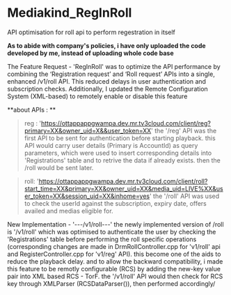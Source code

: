# Mediakind_RegInRoll
API optimisation for roll api to perform regestration in itself

****As to abide with company's policies, i have only uploaded the code developed by me, instead of uploading whole code base****

The Feature Request - 'RegInRoll' was to optimize the API performance by combining the ‘Registration request’ and ‘Roll request’ APIs into a single, enhanced /v1/roll API. This reduced delays in user authentication and subscription checks. Additionally, I updated the Remote Configuration System (XML-based) to remotely enable or disable this feature

**about APIs : **
>reg : 'https://ottappappgwampa.dev.mr.tv3cloud.com/client/reg?primary=XX&owner_uid=X&&user_token=XX'
the '/reg' API was the first API to be sent for authentication before starting playback. this API would carry user details (Primary is AccountId) as query parameters, which were used to insert corresponding details into 'Registrations' table and to retrive the data if already exists. then the /roll would be sent later.

>roll: 'https://ottappappgwampa.dev.mr.tv3cloud.com/client/roll?start_time=XX&primary=XX&owner_uid=XX&media_uid=LIVE%XX&user_token=XX&session_uid=XX&inhome=yes'
the '/roll' API was used to check the userId against the subscription, expiry date, offers availed and medias eligible for.

New Implementation - '---/v1/roll---' 
the newly implemented version of /roll is '/v1/roll' which was optimised to authenticate the user by checking the 'Registrations' table before performing the roll specific operations (corresponding changes are made in DrmRollController.cpp for 'v1/roll' api and RegisterController.cpp for 'v1/reg' API). this become one of the aids to reduce the playback delay. and to allow the backward compatibility, i made this feature to be remotly configurable (RCS) by adding the new-key value pair into XML based RCS - <regInRollEnabled>TorF</regInRollEnabled>.
the '/v1/roll' API would then check for RCS key through XMLParser (RCSDataParser()), then performed accordingly/
